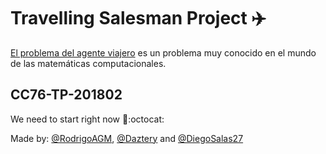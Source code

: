# Travelling Salesman Project :airplane:

[El problema del agente viajero](http://www.math.uwaterloo.ca/tsp/index.html) es un problema muy conocido en el mundo de las matemáticas computacionales. 



## CC76-TP-201802

We need to start right now :tada::octocat:

<!-- You can access the project via url: http://localhost:8000/ShortestPathMain/ -->
<!-- Follow the documentation :smile: -->

Made by: [@RodrigoAGM](https://github.com/RodrigoAGM), [@Daztery](https://github.com/Daztery) and [@DiegoSalas27](https://github.com/DiegoSalas27)
